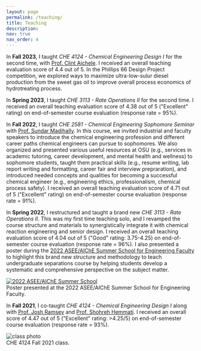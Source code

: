 ```yaml
---
layout: page
permalink: /teaching/
title: Teaching
description:
nav: true
nav_order: 4
---
```

In **Fall 2023**, I taught *CHE 4124 - Chemical Engineering Design I* for the second time, with [Prof. Clint Aichele](https://ceat.okstate.edu/che/faculty-staff/clint-aichele.html). I received an overall teaching evaluation score of 4.4 out of 5. In the Phillips 66 Design Project competition, we explored ways to maximize ultra-low-sulur diesel production from the sweet gas oil to improve overall process economics of hydrotreating process.

In **Spring 2023**, I taught *CHE 3113 - Rate Operations II* for the second time. I received an overall teaching evaluation score of 4.38 out of 5 ("Excellent" rating) on end-of-semester course evaluation (response rate = 95%). 

In **Fall 2022**, I taught *CHE 2581 - Chemical Engineering Sophomore Seminar* with [Prof. Sundar Madihally](https://ceat.okstate.edu/che/faculty-staff/sundar-madihally.html). In this course, we invited industrial and faculty speakers to introduce the chemical engineering profession and different career paths chemical engineers can pursue to sophomores. We also organized and presented various useful resources at OSU (e.g., services in academic tutoring, career development, and mental health and wellness) to sophomore students, taught them practical skills (e.g., resume writing, lab report writing and formatting, career fair and interview prepraration), and introduced needed concepts and qualities for becoming a successful chemical engineer (e.g., engineering ethics, professionalism, chemical process safety). I received an overall teaching evaluation score of 4.71 out of 5 ("Excellent" rating) on end-of-semester course evaluation (response rate = 91%). 

In **Spring 2022**, I restructured and taught a brand new *CHE 3113 - Rate Operations II*. This was my first time teaching solo, and I revamped the course structure and materials to synergistically integrate it with chemical reaction engineering and senior design. I received an overall teaching evaluation score of 4.04 out of 5 ("Good" rating: 3.75-4.25) on end-of-semester course evaluation (response rate = 96%). I also presented a poster during the [2022 ASEE/AIChE Summer School for Engineering Faculty](https://www.aiche.org/conferences/faculty-chemical-engineering-summer-school/2022) to highlight this brand new structure and methodology to teach undergraduate separations course by helping students develop a systematic and comprehensive perspective on the subject matter.

<div class="row">
    <div class="col mt-3 mt-md-0">
    </div>
    <div class="col-10 mt-3 mt-md-0">
        <a href="{{ '/assets/pdf/Course/2022_summer_school.pdf'| relative_url }}" target="_blank">
            <img class="img-fluid" src="{{ '/assets/pdf/Course/2022_summer_school.pdf'| relative_url }}" alt="2022 ASEE/AIChE Summer School"/>
        </a>
    </div>
    <div class="col mt-3 mt-md-0">
    </div>
</div>
<div class="caption">
    Poster presented at the 2022 ASEE/AIChE Summer School for Engineering Faculty.
</div>

In **Fall 2021**, I co-taught *CHE 4124 - Chemical Engineering Design I* along with [Prof. Josh Ramsey](https://ceat.okstate.edu/che/faculty-staff/josh-ramsey.html) and [Prof. Shohreh Hemmati](https://ceat.okstate.edu/che/faculty-staff/shohreh-hemmati.html). I received an overall score of 4.47 out of 5 ("Excellent" rating: >4.25/5) on end-of-semester course evaluation (response rate = 93%).

<div class="row">
    <div class="col mt-3 mt-md-0">
    </div>
    <div class="col-8 mt-3 mt-md-0">
        <img class="img-fluid" src="{{ '/assets/img/che4124_class.jpg'| relative_url }}" alt="class photo"/>
    </div>
    <div class="col mt-3 mt-md-0">
    </div>
</div>
<div class="caption">
    CHE 4124 Fall 2021 class.
</div>

<!-- For now, this page is assumed to be a static description of your courses. You can convert it to a collection similar to `_projects/` so that you can have a dedicated page for each course.

Organize your courses by years, topics, or universities, however you like! -->
